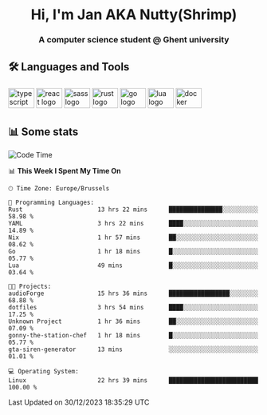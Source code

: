 <h1 align="center">Hi, I'm Jan AKA Nutty(Shrimp)</h1>
<h3 align="center">A computer science student @ Ghent university</h3>

<h2 align="left">🛠️ Languages and Tools</h2>

###

<div align="left">
  <img src="https://cdn.jsdelivr.net/gh/devicons/devicon/icons/typescript/typescript-original.svg" height="40" width="52" alt="typescript logo"  />
  <img src="https://cdn.jsdelivr.net/gh/devicons/devicon/icons/react/react-original.svg" height="40" width="52" alt="react logo"  />
  <img src="https://cdn.jsdelivr.net/gh/devicons/devicon/icons/sass/sass-original.svg" height="40" width="52" alt="sass logo"  />
  <img src="https://cdn.jsdelivr.net/gh/devicons/devicon/icons/rust/rust-plain.svg" height="40" width="52" alt="rust logo"  />
  <img src="https://cdn.jsdelivr.net/gh/devicons/devicon/icons/go/go-original.svg" height="40" width="52" alt="go logo"  />
  <img src="https://cdn.jsdelivr.net/gh/devicons/devicon/icons/lua/lua-original.svg" height="40" width="52" alt="lua logo"  />
  <img src="https://cdn.jsdelivr.net/gh/devicons/devicon/icons/docker/docker-original.svg" height="40" width="52" alt="docker logo"  />
</div>

<h2>📊 Some stats</h2>

<!--START_SECTION:waka-->
![Code Time](http://img.shields.io/badge/Code%20Time-4%2C065%20hrs%2054%20mins-blue)

📊 **This Week I Spent My Time On** 

```text
🕑︎ Time Zone: Europe/Brussels

💬 Programming Languages: 
Rust                     13 hrs 22 mins      ███████████████░░░░░░░░░░   58.98 % 
YAML                     3 hrs 22 mins       ████░░░░░░░░░░░░░░░░░░░░░   14.89 % 
Nix                      1 hr 57 mins        ██░░░░░░░░░░░░░░░░░░░░░░░   08.62 % 
Go                       1 hr 18 mins        █░░░░░░░░░░░░░░░░░░░░░░░░   05.77 % 
Lua                      49 mins             █░░░░░░░░░░░░░░░░░░░░░░░░   03.64 % 

🐱‍💻 Projects: 
audioForge               15 hrs 36 mins      █████████████████░░░░░░░░   68.88 % 
dotfiles                 3 hrs 54 mins       ████░░░░░░░░░░░░░░░░░░░░░   17.25 % 
Unknown Project          1 hr 36 mins        ██░░░░░░░░░░░░░░░░░░░░░░░   07.09 % 
gonny-the-station-chef   1 hr 18 mins        █░░░░░░░░░░░░░░░░░░░░░░░░   05.77 % 
gta-siren-generator      13 mins             ░░░░░░░░░░░░░░░░░░░░░░░░░   01.01 % 

💻 Operating System: 
Linux                    22 hrs 39 mins      █████████████████████████   100.00 % 
```


 Last Updated on 30/12/2023 18:35:29 UTC
<!--END_SECTION:waka-->
